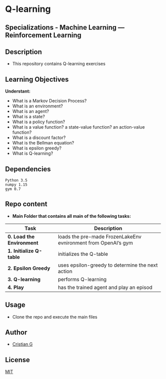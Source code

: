 # Q-learning

## Specializations - Machine Learning ― Reinforcement Learning

## Description

* This repository contains Q-learning exercises

## Learning Objectives

**Understant:**

* What is a Markov Decision Process?
* What is an environment?
* What is an agent?
* What is a state?
* What is a policy function?
* What is a value function? a state-value function? an action-value function?
* What is a discount factor?
* What is the Bellman equation?
* What is epsilon greedy?
* What is Q-learning?


## Dependencies
```
Python 3.5
numpy 1.15
gym 0.7
```
## Repo content

* **Main Folder that contains all main of the following tasks:**

| Task | Description |
| --- | --- |
|**0. Load the Environment** | loads the pre-made FrozenLakeEnv evnironment from OpenAI’s gym
|**1. Initialize Q-table** |  initializes the Q-table
|**2. Epsilon Greedy** |  uses epsilon-greedy to determine the next action
|**3. Q-learning** |  performs Q-learning
|**4. Play** |  has the trained agent and play an episod

## Usage
* Clone the repo and execute the main files

## Author
- [Cristian G](https://github.com/cristian-fg)

## License
[MIT](https://choosealicense.com/licenses/mit/)

